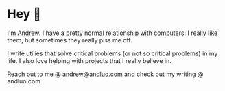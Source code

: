 # Hey 👋
I'm Andrew. I have a pretty normal relationship with computers: I really like them, but sometimes they really piss me off.

I write utilies that solve critical problems (or not so critical problems) in my life. I also love helping with projects that I really believe in.

Reach out to me @ andrew@andluo.com and check out my writing @ andluo.com

